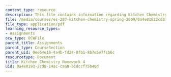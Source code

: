 ```yaml
---
content_type: resource
description: This file contains information regarding Kitchen Chemistry Homework 4.
file: /media/courses/es-287-kitchen-chemistry-spring-2009/0a4e81932cd814accaa8b1dccf75b48d_MITES_287S09_assn04_Week04.pdf
file_type: application/pdf
learning_resource_types:
- Assignments
ocw_type: OCWFile
parent_title: Assignments
parent_type: CourseSection
parent_uid: 0ee64e16-4a4b-fd24-8fb1-8b7e5e7fcb6c
resourcetype: Document
title: Kitchen Chemistry Homework 4
uid: 0a4e8193-2cd8-14ac-caa8-b1dccf75b48d
---
```

